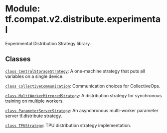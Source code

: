 <div itemscope itemtype="http://developers.google.com/ReferenceObject">
<meta itemprop="name" content="tf.compat.v2.distribute.experimental" />
<meta itemprop="path" content="Stable" />
</div>

# Module: tf.compat.v2.distribute.experimental

Experimental Distribution Strategy library.

<!-- Placeholder for "Used in" -->


## Classes

[`class CentralStorageStrategy`](../../../../tf/compat/v2/distribute/experimental/CentralStorageStrategy.md): A one-machine strategy that puts all variables on a single device.

[`class CollectiveCommunication`](../../../../tf/distribute/experimental/CollectiveCommunication.md): Communication choices for CollectiveOps.

[`class MultiWorkerMirroredStrategy`](../../../../tf/compat/v2/distribute/experimental/MultiWorkerMirroredStrategy.md): A distribution strategy for synchronous training on multiple workers.

[`class ParameterServerStrategy`](../../../../tf/compat/v2/distribute/experimental/ParameterServerStrategy.md): An asynchronous multi-worker parameter server tf.distribute strategy.

[`class TPUStrategy`](../../../../tf/compat/v2/distribute/experimental/TPUStrategy.md): TPU distribution strategy implementation.

